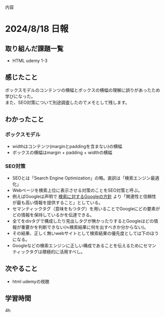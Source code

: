 内容
# 2024/8/18 日報
## 取り組んだ課題一覧
+ HTML udemy 1-3

## 感じたこと
ボックスモデルのコンテンツの横幅とボックスの横幅の理解に誤りがあったため学びになった。   
また、SEO対策について別途調査したのでメモとして残します。

## わかったこと
### ボックスモデル
+ widthはコンテンツ(marginとpaddingを含まない)の横幅
+ ボックスの横幅はmargin + padding + widthの横幅

### SEO対策
+ SEOとは「Search Engine Optimization」の略。直訳は「検索エンジン最適化」
+ Webページを検索上位に表示させる対策のことをSEO対策と呼ぶ。
+ 例えばGoogleは声明で [検索に対するGoogleの方針](https://www.google.com/search/howsearchworks/our-approach/) より「関連性と信頼性が最も高い情報を提供すること」としている。
+ セマンティックタグ（意味をもつタグ）を用いることでGoogleにどの要素がどの情報を保持しているかを伝達できる。
+ 全てをdivタグで構成したり見出しタグが無かったりするとGoogleはどの情報が重要かを判断できない(≒検索結果に何を出すべきか分からない)。
+ その結果、正しく無いwebサイトとして検索結果の優先度としては下のほうになる。
+ Googleなどの検索エンジンに正しい構成であることを伝えるためにセマンティックタグは積極的に活用すべし。

## 次やること
+ html udemyの視聴

## 学習時間
4h
